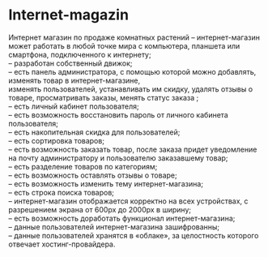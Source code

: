 # Internet-magazin
Интернет магазин по продаже комнатных растений 
–	  интернет-магазин может работать в любой точке мира с компьютера, планшета или смартфона, подключенного к интернету;<br>
–	  разработан собственный движок;<br>
–	  есть панель администратора, с помощью которой можно добавлять, изменять товар в интернет-магазине, <br>
    изменять пользователей, устанавливать им скидку, удалять отзывы о товаре, просматривать заказы, менять статус заказа ;<br>
–	  есть личный кабинет пользователя;<br>
–	  есть возможность восстановить пароль от личного кабинета пользователя;<br>
–	  есть накопительная скидка для пользователей;<br>
–	  есть сортировка товаров;<br>
–	  есть возможность заказать товар, после заказа придет уведомление на почту администратору и пользователю заказавшему товар;<br>
–	  есть разделение товаров по категориям;<br>
–	  есть возможность оставлять отзывы о товаре;<br>
–	  есть возможность изменить тему интернет-магазина;<br>
–	  есть строка поиска товаров;<br>
–	  интернет-магазин отображается корректно на всех устройствах, с разрешением экрана от 600px до 2000px в ширину;<br>
–	  есть возможность доработать функционал интернет-магазина;<br>
–	  данные пользователей интернет-магазина зашифрованны;<br>
–	  данные пользователей хранятся в «облаке», за целостность которого отвечает хостинг-провайдера.
